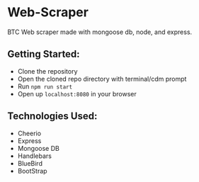 # Web-Scraper
 BTC Web scraper made with mongoose db, node, and express.


## Getting Started:
 - Clone the repository
 - Open the cloned repo directory with terminal/cdm prompt
 - Run `npm run start` 
 - Open up `localhost:8080` in your browser
 
## Technologies Used:
- Cheerio
- Express
- Mongoose DB
- Handlebars
- BlueBird
- BootStrap
